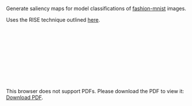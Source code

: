 Generate saliency maps for model classifications of [fashion-mnist](https://github.com/zalandoresearch/fashion-mnist) images.

Uses the RISE technique outlined [here](https://github.com/eclique/RISE).

<object data="http://danewilliamson.me/my_cv.pdf" type="application/pdf" width="700px" height="700px">
    <embed src="http://danewilliamson.me/my_cv.pdf">
        <p>This browser does not support PDFs. Please download the PDF to view it: <a href="http://yoursite.com/the.pdf">Download PDF</a>.</p>
    </embed>
</object>
